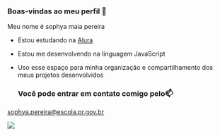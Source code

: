 ### Boas-vindas ao meu perfil 💙

Meu nome é sophya maia pereira

- Estou estudando na [Alura](https://www.alura.com.br)
- Estou me desenvolvendo na linguagem JavaScript
- Uso esse espaço para minha organização e compartilhamento dos meus projetos desenvolvidos

  ### Você pode entrar em contato comigo pelo📫

sophya.pereira@escola.pr.gov.br

![](https://media.tenor.com/PC5Y3vGG6rsAAAAd/alucard-castlevania.gif)
  
